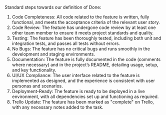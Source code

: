 Standard steps towards our definition of Done:
1. Code Completeness:
All code related to the feature is written, fully functional, and meets the acceptance criteria of the relevant user story.
2. Code Review:
The feature has undergone code review by at least one other team member to ensure it meets project standards and quality.
3. Testing:
The feature has been thoroughly tested, including both unit and integration tests, and passes all tests without errors.
4. No Bugs:
The feature has no critical bugs and runs smoothly in the development and staging environments.
5. Documentation:
The feature is fully documented in the code (comments where necessary) and in the project’s README, detailing usage, setup, and key functionality.
6. UI/UX Compliance:
The user interface related to the feature is implemented as designed, and the experience is consistent with user personas and scenarios.
7. Deployment-Ready:
The feature is ready to be deployed in a live environment, with all dependencies set up and functioning as required.
8. Trello Update:
The feature has been marked as "complete" on Trello, with any necessary notes added to the task.
